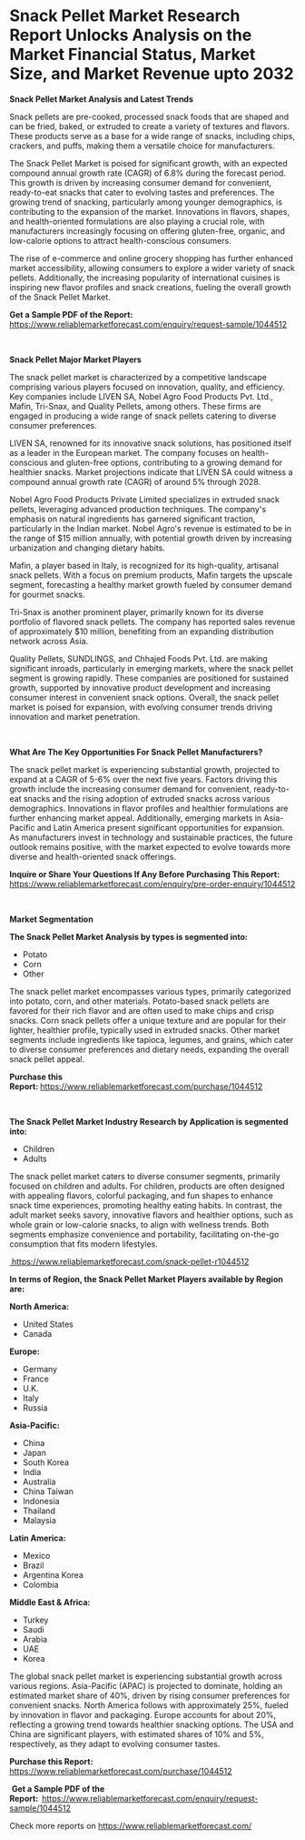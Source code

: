 <p><h1>Snack Pellet Market Research Report Unlocks Analysis on the Market Financial Status, Market Size, and Market Revenue upto 2032</h1></p><p><strong>Snack Pellet Market Analysis and Latest Trends</strong></p>
<p><p>Snack pellets are pre-cooked, processed snack foods that are shaped and can be fried, baked, or extruded to create a variety of textures and flavors. These products serve as a base for a wide range of snacks, including chips, crackers, and puffs, making them a versatile choice for manufacturers.</p><p>The Snack Pellet Market is poised for significant growth, with an expected compound annual growth rate (CAGR) of 6.8% during the forecast period. This growth is driven by increasing consumer demand for convenient, ready-to-eat snacks that cater to evolving tastes and preferences. The growing trend of snacking, particularly among younger demographics, is contributing to the expansion of the market. Innovations in flavors, shapes, and health-oriented formulations are also playing a crucial role, with manufacturers increasingly focusing on offering gluten-free, organic, and low-calorie options to attract health-conscious consumers.</p><p>The rise of e-commerce and online grocery shopping has further enhanced market accessibility, allowing consumers to explore a wider variety of snack pellets. Additionally, the increasing popularity of international cuisines is inspiring new flavor profiles and snack creations, fueling the overall growth of the Snack Pellet Market.</p></p>
<p><strong>Get a Sample PDF of the Report:&nbsp;</strong> <a href="https://www.reliablemarketforecast.com/enquiry/request-sample/1044512?utm_campaign=1885&utm_medium=2&utm_source=Github&utm_content=ia&utm_term=14022025&utm_id=snack-pellet">https://www.reliablemarketforecast.com/enquiry/request-sample/1044512</a></p>
<p>&nbsp;</p>
<p><strong>Snack Pellet Major Market Players</strong></p>
<p><p>The snack pellet market is characterized by a competitive landscape comprising various players focused on innovation, quality, and efficiency. Key companies include LIVEN SA, Nobel Agro Food Products Pvt. Ltd., Mafin, Tri-Snax, and Quality Pellets, among others. These firms are engaged in producing a wide range of snack pellets catering to diverse consumer preferences.</p><p>LIVEN SA, renowned for its innovative snack solutions, has positioned itself as a leader in the European market. The company focuses on health-conscious and gluten-free options, contributing to a growing demand for healthier snacks. Market projections indicate that LIVEN SA could witness a compound annual growth rate (CAGR) of around 5% through 2028.</p><p>Nobel Agro Food Products Private Limited specializes in extruded snack pellets, leveraging advanced production techniques. The company's emphasis on natural ingredients has garnered significant traction, particularly in the Indian market. Nobel Agro's revenue is estimated to be in the range of $15 million annually, with potential growth driven by increasing urbanization and changing dietary habits.</p><p>Mafin, a player based in Italy, is recognized for its high-quality, artisanal snack pellets. With a focus on premium products, Mafin targets the upscale segment, forecasting a healthy market growth fueled by consumer demand for gourmet snacks.</p><p>Tri-Snax is another prominent player, primarily known for its diverse portfolio of flavored snack pellets. The company has reported sales revenue of approximately $10 million, benefiting from an expanding distribution network across Asia.</p><p>Quality Pellets, SUNDLINGS, and Chhajed Foods Pvt. Ltd. are making significant inroads, particularly in emerging markets, where the snack pellet segment is growing rapidly. These companies are positioned for sustained growth, supported by innovative product development and increasing consumer interest in convenient snack options. Overall, the snack pellet market is poised for expansion, with evolving consumer trends driving innovation and market penetration.</p></p>
<p>&nbsp;</p>
<p><strong>What Are The Key Opportunities For Snack Pellet Manufacturers?</strong></p>
<p><p>The snack pellet market is experiencing substantial growth, projected to expand at a CAGR of 5-6% over the next five years. Factors driving this growth include the increasing consumer demand for convenient, ready-to-eat snacks and the rising adoption of extruded snacks across various demographics. Innovations in flavor profiles and healthier formulations are further enhancing market appeal. Additionally, emerging markets in Asia-Pacific and Latin America present significant opportunities for expansion. As manufacturers invest in technology and sustainable practices, the future outlook remains positive, with the market expected to evolve towards more diverse and health-oriented snack offerings.</p></p>
<p><strong>Inquire or Share Your Questions If Any Before Purchasing This Report:</strong> <a href="https://www.reliablemarketforecast.com/enquiry/pre-order-enquiry/1044512?utm_campaign=1885&utm_medium=2&utm_source=Github&utm_content=ia&utm_term=14022025&utm_id=snack-pellet">https://www.reliablemarketforecast.com/enquiry/pre-order-enquiry/1044512</a></p>
<p>&nbsp;</p>
<p><strong>Market Segmentation</strong></p>
<p><strong>The Snack Pellet Market Analysis by types is segmented into:</strong></p>
<p><ul><li>Potato</li><li>Corn</li><li>Other</li></ul></p>
<p><p>The snack pellet market encompasses various types, primarily categorized into potato, corn, and other materials. Potato-based snack pellets are favored for their rich flavor and are often used to make chips and crisp snacks. Corn snack pellets offer a unique texture and are popular for their lighter, healthier profile, typically used in extruded snacks. Other market segments include ingredients like tapioca, legumes, and grains, which cater to diverse consumer preferences and dietary needs, expanding the overall snack pellet appeal.</p></p>
<p><strong>Purchase this Report:&nbsp;</strong><a href="https://www.reliablemarketforecast.com/purchase/1044512?utm_campaign=1885&utm_medium=2&utm_source=Github&utm_content=ia&utm_term=14022025&utm_id=snack-pellet">https://www.reliablemarketforecast.com/purchase/1044512</a></p>
<p>&nbsp;</p>
<p><strong>The Snack Pellet Market Industry Research by Application is segmented into:</strong></p>
<p><ul><li>Children</li><li>Adults</li></ul></p>
<p><p>The snack pellet market caters to diverse consumer segments, primarily focused on children and adults. For children, products are often designed with appealing flavors, colorful packaging, and fun shapes to enhance snack time experiences, promoting healthy eating habits. In contrast, the adult market seeks savory, innovative flavors and healthier options, such as whole grain or low-calorie snacks, to align with wellness trends. Both segments emphasize convenience and portability, facilitating on-the-go consumption that fits modern lifestyles.</p></p>
<p><a href="https://www.reliablemarketforecast.com/snack-pellet-r1044512?utm_campaign=1885&utm_medium=2&utm_source=Github&utm_content=ia&utm_term=14022025&utm_id=snack-pellet">&nbsp;https://www.reliablemarketforecast.com/snack-pellet-r1044512</a></p>
<p><strong>In terms of Region, the Snack Pellet Market Players available by Region are:</strong></p>
<p>
    <p> <strong> North America: </strong>
        <ul>
            <li>United States</li>
            <li>Canada</li>
        </ul>
        </p> 
    <p> <strong> Europe: </strong>
        <ul>
            <li>Germany</li>
            <li>France</li>
            <li>U.K.</li>
            <li>Italy</li>
            <li>Russia</li>
        </ul>
        </p> 
    <p> <strong> Asia-Pacific: </strong>
        <ul>
            <li>China</li>
            <li>Japan</li>
            <li>South Korea</li>
            <li>India</li>
            <li>Australia</li>
            <li>China Taiwan</li>
            <li>Indonesia</li>
            <li>Thailand</li>
            <li>Malaysia</li>
        </ul>
        </p> 
    <p> <strong> Latin America: </strong>
        <ul>
            <li>Mexico</li>
            <li>Brazil</li>
            <li>Argentina Korea</li>
            <li>Colombia</li>
        </ul>
        </p> 
    <p> <strong> Middle East & Africa: </strong>
        <ul>
            <li>Turkey</li>
            <li>Saudi</li>
            <li>Arabia</li>
            <li>UAE</li>
            <li>Korea</li>
        </ul>
    </p>
    </p>
<p><p>The global snack pellet market is experiencing substantial growth across various regions. Asia-Pacific (APAC) is projected to dominate, holding an estimated market share of 40%, driven by rising consumer preferences for convenient snacks. North America follows with approximately 25%, fueled by innovation in flavor and packaging. Europe accounts for about 20%, reflecting a growing trend towards healthier snacking options. The USA and China are significant players, with estimated shares of 10% and 5%, respectively, as they adapt to evolving consumer tastes.</p></p>
<p><strong>Purchase this Report: </strong><a href="https://www.reliablemarketforecast.com/purchase/1044512?utm_campaign=1885&utm_medium=2&utm_source=Github&utm_content=ia&utm_term=14022025&utm_id=snack-pellet">https://www.reliablemarketforecast.com/purchase/1044512</a></p>
<p>&nbsp;<strong>Get a Sample PDF of the Report:&nbsp;&nbsp;</strong><a href="https://www.reliablemarketforecast.com/enquiry/request-sample/1044512?utm_campaign=1885&utm_medium=2&utm_source=Github&utm_content=ia&utm_term=14022025&utm_id=snack-pellet">https://www.reliablemarketforecast.com/enquiry/request-sample/1044512</a></p>
<p><strong></strong></p>
<p>Check more reports on <a href="https://www.reliablemarketforecast.com/?utm_campaign=1885&utm_medium=2&utm_source=Github&utm_content=ia&utm_term=14022025&utm_id=snack-pellet">https://www.reliablemarketforecast.com/</a></p>